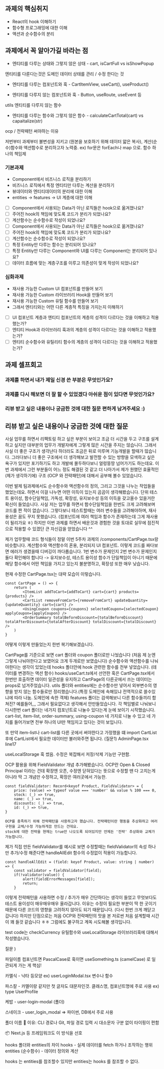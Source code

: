 ## 과제의 핵심취지

- React의 hook 이해하기
- 함수형 프로그래밍에 대한 이해
- 액션과 순수함수의 분리

## 과제에서 꼭 알아가길 바라는 점

- 엔티티를 다루는 상태와 그렇지 않은 상태 - cart, isCartFull vs isShowPopup

엔티티를 다룬다는것은 도메인 데이터 상태를 관리 / 수정 한다는 것

- 엔티티를 다루는 컴포넌트와 훅 - CartItemView, useCart(), useProduct()


- 엔티티를 다루지 않는 컴포넌트와 훅 - Button, useRoute, useEvent 등

utils 엔티티를 다루지 않는 함수

- 엔티티를 다루는 함수와 그렇지 않은 함수 - calculateCartTotal(cart) vs capaitalize(str)

ocp / 전략패턴 써야하는 이유

저번부터 과제부터 불변성을 지키고 (원본을 보호하기 위해 데이터 얇은 복사),  계산(순수)함수와 액션함수로 분리하고자 노력중.
ex) for문은 forEach나 map 으로.
함수 하나의 책임제


### 기본과제

- Component에서 비즈니스 로직을 분리하기
- 비즈니스 로직에서 특정 엔티티만 다루는 계산을 분리하기
- 뷰데이터와 엔티티데이터의 분리에 대한 이해
- entities -> features -> UI 계층에 대한 이해

- [ ] Component에서 사용되는 Data가 아닌 로직들은 hook으로 옮겨졌나요?
- [ ] 주어진 hook의 책임에 맞도록 코드가 분리가 되었나요?
- [ ] 계산함수는 순수함수로 작성이 되었나요?
- [ ] Component에서 사용되는 Data가 아닌 로직들은 hook으로 옮겨졌나요?
- [ ] 주어진 hook의 책임에 맞도록 코드가 분리가 되었나요?
- [ ] 계산함수는 순수함수로 작성이 되었나요?
- [ ] 특정 Entitiy만 다루는 함수는 분리되어 있나요?
- [ ] 특정 Entitiy만 다루는 Component와 UI를 다루는 Component는 분리되어 있나요?
- [ ] 데이터 흐름에 맞는 계층구조를 이루고 의존성이 맞게 작성이 되었나요?

### 심화과제

- 재사용 가능한 Custom UI 컴포넌트를 만들어 보기
- 재사용 가능한 Custom 라이브러리 Hook을 만들어 보기
- 재사용 가능한 Custom 유틸 함수를 만들어 보기
- 그래서 엔티티와는 어떤 다른 계층적 특징을 가지는지 이해하기

- [ ] UI 컴포넌트 계층과 엔티티 컴포넌트의 계층의 성격이 다르다는 것을 이해하고 적용했는가?
- [ ] 엔티티 Hook과 라이브러리 훅과의 계층의 성격이 다르다는 것을 이해하고 적용했는가?
- [ ] 엔티티 순수함수와 유틸리티 함수의 계층의 성격이 다르다는 것을 이해하고 적용했는가?

## 과제 셀프회고

<!-- 과제에 대한 회고를 작성해주세요 -->

### 과제를 하면서 내가 제일 신경 쓴 부분은 무엇인가요?

### 과제를 다시 해보면 더 잘 할 수 있었겠다 아쉬운 점이 있다면 무엇인가요?

### 리뷰 받고 싶은 내용이나 궁금한 것에 대한 질문 편하게 남겨주세요 :)

## 리뷰 받고 싶은 내용이나 궁금한 것에 대한 질문

사실 업무를 하면서 리팩토링 하고 싶은 부분이 보이고 조금 더 시간을 두고 구조를 설계하고 싶지만
대부분의 업무가 개발자에게 그렇게 많은 시간을 주지는 않습니다.
그래서 사실 더 좋은 구조가 생각난다 하더라도 조금은 뒤로 미루며 기능개발을 할때가 많습니다. 그러다보니
더 좋은 구조에서 더 생각해보고 발전할 수 있는 방향을 모색하고 싶은 욕구가 있지만 포기하기도 하고 개발에 몰두하다보니 얼렁뚱땅 넘어가기도 하는데요.
이번 과제에서 그런 부분들이 어느 정도 해결된 것 같고 더 나아가서 제가 원했던 효율적인(제가 생각하기에) 구조 (OCP 와 전략패턴)에 대해서 공부해 볼수 있었습니다.

이번 발제 팀과제에서도 순수함수와 액션함수의 정의, 그리고 그것을 나누는 작업들을 했었는데요. 하면서 이걸 나누면 어떤 이득이 있는지 곰곰이 생각해봤습니다.
단위 테스트 용이성, 함수단일책임, 가독성, 확장성, 유지보수성 등의 이득을 갖고올수 있을거란 확신이 들었습니다.
사실 저는 업무를 하면서 함수단일책임을 한번도 크게 고려해보며 코드를 짠 적이 없습니다.
그렇다보니 테스트할때는 여러 변수들을 고려해야하며, 재사용성은 꿈도 꾸지 못했습니다. (컴포넌트에 여러 책임과 함수가 존재하는데 그게 재사용이 될리가요 ㅎ)
하지만 이번 과제를 하면서 배운것과 경험한 것을 토대로 실무에 점진적으로 적용할 수 있겠단 큰 자신감을 얻었습니다 ^^

제가 업무할때 코드 형식들이 정말 이번 5주차 과제의 /components/CartPage.tsx랑 비슷합니다. 
계산함수와 액션함수의 혼용, 분리되지 UI 컴포넌트. 이렇게 코드를 짜다보면 에러가 생겼을때 디버깅이 까다롭습니다.
1번 변수가 문제인지 2번 변수가 문제인지 둘다 확인해야 합니다 -> 유지보수성, 테스트 용이성
함수가 단일책임이 아니기 때문에 해당 함수에서 어떤 책임을 가지고 있는지 불분명하고, 확장성 또한 매우 낮습니다.

현재 수정한 CartPage.tsx는 대략 모습이 이렇습니다.

    const CartPage = () => {
        return (
            <ItemList addToCart={addToCart} cart={cart} products={products} />
            <CartList removeFromCart={removeFromCart} updateQuantity={updateQuantity} cart={cart} />
            <UsingCoupon coupons={coupons} selectedCoupon={selectedCoupon} applyCoupon={applyCoupon} />
            <OrderSummary totalBeforeDiscount={totalBeforeDiscount} totalAfterDiscount={totalAfterDiscount} totalDiscount={totalDiscount} />
        )
    }

어떻게 이렇게 만들었는지 한번 복기해보겠습니다.

CartPage를 기준으로 보면 cart 폴더와 coupon 폴더로만 나눴습니다 (처음 제 눈엔 그렇게 나눠야한다고 보였어요 크게 두개로만 보였습니다)
순수함수와 액션함수를 나눠야한다는 생각이 있었는데
hooks 폴더안에 hook 관련한 함수를 전부 넣었습니다. (데이터를 변경하는 액션 함수) hooks/useCart.ts에서 선언한 훅은 CartPage.tsx에서 한번만 호출하면 데이터 일관성을 유지하고
CartPage의 다른곳에서 쓰는 데이터는 props로 넘겨주었습니다.
utils 폴더와 entities에는 순수함수만 넣어서 외부변수의 영향을 받지 않는 함수들로만 정리했습니다.(특정 도메인에 속해있냐 전역적으로 쓸수있냐에 따라 나눔. 도메인에 속한 객체)
features 폴더는 검색해보니 다른 함수들끼리 합쳐진? 예를들어,,, 그래서 필요없다고 생각해서 안만들었습니다.
각 책임별로 나눠보니 다시한번 cart 폴더는 네가지 컴포넌트로 나눌수 있다는게 눈에 보이기 시작했습니다.
cart-list, item-list, order-summary, using-coupon 네 가지로 나눌 수 있고 네 가지를 들어가보면 전부 하나의 UI만 책임지고 있다는 것이 보입니다.

또 만약 item-list나 cart-list를 다른 곳에서 써야한다고 가정했을 떄 import CartList 후에 CartList에서 필요한 데이터만 불러와주면 됩니다. (질문1) AdminPage.tsx line17

useLocalStorage 훅 썼음. 수정은 복잡해서 저장/삭제 기능만 구현함.

OCP 활용을 위해 FieldValidator 개념 추가해봤습니다. OCP란 Open & Closed Principal 이라는 건데 
확장엔 오픈, 수정엔 닫혀있다는 뜻으로 수정할 땐 다 고치는게 아니라 딱 그 개념만 수정하고, 확장은 여러곳에서 가능한.

    const fieldValidator: Record<keyof Product, FieldValidator> = {
        price: (value) => typeof value === 'number' && value % 100 === 0,
        stock: (_) => true,
        name: (_) => true,
        discounts: (_) => true,
        id: (_) => true,
    }

    OCP를 충족하기 위해 전략패턴을 사용하고자 했습니다. 전략패턴이란 행동을 추상화하고 여러 구현을 교체/수정 가능하게끔 만드는 건데요.
    stock에 대한 전략을 현재는 true만 나오도록 되어있지만 언제든 '전략' 추상화와 교체가 가능합니다.

제가 직접 만든 fieldValidator를 예시로 보면 수정할때는 fieldValidator의 속성 하나만 추가/수정 해준다면 
handleAllEdit 함수의 수정없이 적용이 가능합니다.

    const handleAllEdit = (field: keyof Product, value: string | number) => {
        const validator = fieldValidator[field];
        if(!validator(value)) {
            alert(fieldErrorMessages[field]);
            return;
        }

이렇게 전략패턴을 사용하면 수정 / 추가가 매우 간단하다는 생각이 들었고 무엇보다도 테스트 용이성이 매우매우매우 올라갑니다.
이유는 수정이 필요한 부분이 딱 한 곳이기 때문에 다른 코드의 영향을 고려하지 않아도 되기 때문입니다. (다시 한번 크게 깨닫고 갑니다)
하지만 단점으로는 처음 OCP와 전략패턴의 맛을 본 저로썬 처음 설계할때 시간이 꽤 들것 같습니다 ㅎㅎ 그럼에도 불구하고 계쏙 시도해볼 생각입니다.

test code는 checkCurrency 유틸함수와 useLocalStorage 라이브러리훅에 대해서 작성했습니다.

질문 )



파일이름
컴포넌트면 PascalCase로
훅이면 useSomething.ts (camelCase) 로 일관되게 가는 게 핵심!

카멜식 - 낙타 등모양 ex) userLoginModal.tsx 변수나 함수

파스칼 - 카멜이랑 같지만 첫 글자도 대문자인것.  클래스명, 컴포넌트명에 주로 사용 ex) type UserProfile

케밥 - user-login-modal (폴더)

스네이크 - user_login_modal => 파이썬, DB에서 주로 사용 

폴더 이름
📌 이유: CLI 경로나 Git, 파일 경로 입력 시 대소문자 구분 없이 타이핑이 편함

📦 Next.js 등 프레임워크도 이 방식을 선호

hooks 폴더와 entities의 차이
hooks - 실제 데이터를 fetch 하거나 조작하는 행위
entities (순수함수) - 데이터 정의와 계산

hooks 는 entities를 참조할수 있지만 entities는 hooks 를 참조할 수 없다.